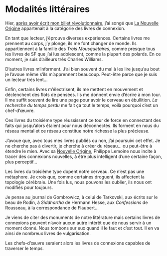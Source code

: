 # Modalités littéraires

Hier, [après avoir écrit mon billet révolutionnaire](https://tcrouzet.com/2007/06/16/vive-la-revolution/), j’ai songé que [La Nouvelle Origine](http://www.lanouvelleorigine.com) appartenait à la catégorie des livres de connexion.

En tant que lecteur, j’éprouve diverses expériences. Certains livres me prennent au corps, j’y plonge, ils me font changer de monde. Ils appartiennent à la famille des *Trois Mousquetaires*, comme presque tous les livres de SF que j’ai lus adolescent, comme la plupart des polards. En ce moment, je suis d’ailleurs très Charles Williams.

D’autres livres m’informent. J’ai bien souvent du mal à les lire jusqu’au bout je l’avoue même s’ils m’apprennent beaucoup. Peut-être parce que je suis un lecteur très lent…

Enfin, certains livres m’électrisent, ils me mettent en mouvement et déclenchent des flots de pensées. Ils me donnent envie d’écrire à mon tour. Il me suffit souvent de lire une page pour avoir le cerveau en ébullition. *La recherche du temps perdu* me fait ça tout le temps, voilà pourquoi c’est un chef-d’œuvre.

Ces livres du troisième type réussissent ce tour de force en connectant des faits qui jusqu’alors étaient pour nous déconnectés. Ils forment en nous du réseau mental et ce réseau constitue notre richesse la plus précieuse.

J’avoue que, avec tous mes livres publiés ou non, j’ai poursuivi cet effet. Je ne cherche pas à divertir, je cherche à créer du réseau… ou peut-être à étendre le mien. Avec sa [Nouvelle Origine](http://www.lanouvelleorigine.com/), Philippe Lemoine nous incite à tracer des connexions nouvelles, à être plus intelligent d’une certaine façon, plus perceptif…

Les livres du troisième type dopent notre cerveau. Ce n’est pas une métaphore. Je crois que, comme certaines droguent, ils affectent la topologie cérébrale. Une fois lus, nous pouvons les oublier, ils nous ont modifiés pour toujours.

Je pense au journal de Gombrowicz, à celui de Tarkovski, aux écrits sur le beau de Rodin, à *Siddhartha* de Hermann Hesse, aux *Confessions* de Rousseau, à la correspondance de Flaubert…

Je viens de citer des monuments de notre littérature mais certains livres de connexions peuvent n’avoir aucun autre intérêt que de nous servir à un moment donné. Nous tombons sur eux quand il le faut et c’est tout. Il en va ainsi de nombreux livres de vulgarisation.

Les chefs-d’œuvre seraient alors les livres de connexions capables de traverser le temps.
